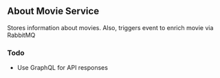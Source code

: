 ## About Movie Service

Stores information about movies. Also, triggers event to enrich movie via RabbitMQ 

### Todo

- Use GraphQL for API responses
